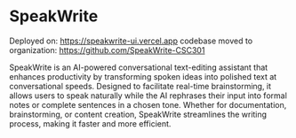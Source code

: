 # SpeakWrite
Deployed on: https://speakwrite-ui.vercel.app
codebase moved to organization: https://github.com/SpeakWrite-CSC301


SpeakWrite is an AI-powered conversational text-editing assistant that enhances productivity by transforming spoken ideas into polished text at conversational speeds. Designed to facilitate real-time brainstorming, it allows users to speak naturally while the AI rephrases their input into formal notes or complete sentences in a chosen tone. Whether for documentation, brainstorming, or content creation, SpeakWrite streamlines the writing process, making it faster and more efficient.

